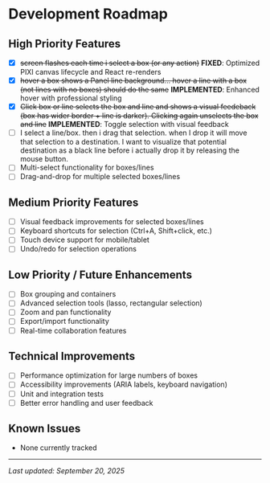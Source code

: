 # Development Roadmap

## High Priority Features
- [x] ~~screen flashes each time i select a box (or any action)~~ **FIXED**: Optimized PIXI canvas lifecycle and React re-renders
- [x] ~~hover a box shows a Panel line background... hover a line with a box (not lines with no boxes) should do the same~~ **IMPLEMENTED**: Enhanced hover with professional styling
- [x] ~~Click box or line selects the box and line and shows a visual feedeback (box has wider border + line is darker). Clicking again unselects the box and line~~ **IMPLEMENTED**: Toggle selection with visual feedback
- [ ] I select a line/box. then i drag that selection. when I drop it will move that selection to a destination. I want to visualize that potential destination as a black line before i actually drop it by releasing the mouse button.
- [ ] Multi-select functionality for boxes/lines
- [ ] Drag-and-drop for multiple selected boxes/lines

## Medium Priority Features  
- [ ] Visual feedback improvements for selected boxes/lines
- [ ] Keyboard shortcuts for selection (Ctrl+A, Shift+click, etc.)
- [ ] Touch device support for mobile/tablet
- [ ] Undo/redo for selection operations

## Low Priority / Future Enhancements
- [ ] Box grouping and containers
- [ ] Advanced selection tools (lasso, rectangular selection)
- [ ] Zoom and pan functionality
- [ ] Export/import functionality
- [ ] Real-time collaboration features

## Technical Improvements
- [ ] Performance optimization for large numbers of boxes
- [ ] Accessibility improvements (ARIA labels, keyboard navigation)
- [ ] Unit and integration tests
- [ ] Better error handling and user feedback

## Known Issues
- None currently tracked

---
*Last updated: September 20, 2025*